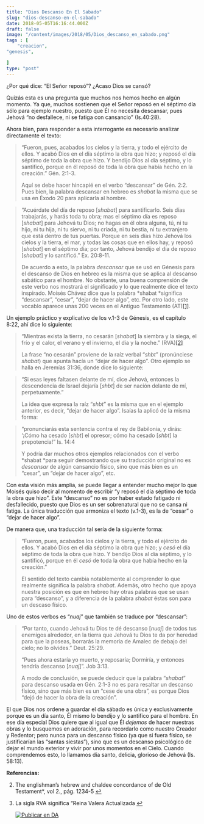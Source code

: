 ```yaml
---
title: "Dios Descanso En El Sabado"
slug: "dios-descanso-en-el-sabado"
date: 2018-05-05T16:16:44.000Z
draft: false
image: "/content/images/2018/05/Dios_descanso_en_sabado.png"
tags : [
    "creacion",
"genesis",

]
type: "post"
---
```


   ¿Por qué dice: “El Señor reposó”? ¿Acaso Dios se cansó?

 Quizás esta es una pregunta que muchos nos hemos hecho en algún momento. Ya que, muchos sostienen que el Señor reposó en el séptimo día sólo para ejemplo nuestro, puesto que Él no necesita descansar, pues Jehová “no desfallece, ni se fatiga con cansancio” (Is.40:28).

 Ahora bien, para responder a esta interrogante es necesario analizar directamente el texto:

 
>  “Fueron, pues, acabados los cielos y la tierra, y todo el ejército de ellos. Y acabó Dios en el día séptimo la obra que hizo; y reposó el día séptimo de toda la obra que hizo. Y bendijo Dios al día séptimo, y lo santificó, porque en él reposó de toda la obra que había hecho en la creación.” Gén. 2:1-3.
> 
>   Aquí se debe hacer hincapié en el verbo “descansar” de Gén. 2:2. Pues bien, la palabra descansar en hebreo es *shabat* la misma que se usa en Éxodo 20 para aplicarla al hombre.

 
>  “Acuérdate del día de reposo [*shabat*] para santificarlo. Seis días trabajarás, y harás toda tu obra; mas el séptimo día es reposo [*shabat*] para Jehová tu Dios; no hagas en él obra alguna, tú, ni tu hijo, ni tu hija, ni tu siervo, ni tu criada, ni tu bestia, ni tu extranjero que está dentro de tus puertas. Porque en seis días hizo Jehová los cielos y la tierra, el mar, y todas las cosas que en ellos hay, y reposó [*shabat*] en el séptimo día; por tanto, Jehová bendijo el día de reposo [*shabat*] y lo santificó.” Ex. 20:8-11.
> 
>   De acuerdo a esto, la palabra *descansar* que se usó en Génesis para el descanso de Dios en hebreo es la misma que se aplica al descanso sabático para el hombre. No obstante, una buena comprensión de este verbo nos mostrará el significado y lo que realmente dice el texto inspirado. Moisés Chávez dice que la palabra *shabat *significa “descansar”, “cesar”, “dejar de hacer algo”, etc. Por otro lado, este vocablo aparece unas 200 veces en el Antiguo Testamento (AT)[[1]](#fn1).

 Un ejemplo práctico y explicativo de los v.1-3 de Génesis, es el capítulo 8:22, ahí dice lo siguiente:

 
>  “Mientras exista la tierra, no cesarán [*shabat*] la siembra y la siega, el frío y el calor, el verano y el invierno, el día y la noche.” (RVA)[[2]](#fn2)
> 
>   La frase “no cesarán” proviene de la raíz verbal “*shbt*” (pronúnciese *shabat*) que apunta hacía un “dejar de hacer algo”. Otro ejemplo se halla en Jeremías 31:36, donde dice lo siguiente:

 
>  “Si esas leyes faltasen delante de mí, dice Jehová, entonces la descendencia de Israel dejaría [*shbt*] de ser nación delante de mí, perpetuamente.”
> 
>   La idea que expresa la raíz “*shbt*” es la misma que en el ejemplo anterior, es decir, “dejar de hacer algo”. Isaías la aplicó de la misma forma:

 
>  “pronunciarás esta sentencia contra el rey de Babilonia, y dirás: ‘¡Cómo ha cesado [*shbt*] el opresor; cómo ha cesado [*shbt*] la prepotencia!” Is. 14:4
> 
>   Y podría dar muchos otros ejemplos relacionados con el verbo *shabat *para seguir demostrando que su traducción original no es *descansar* de algún cansancio físico, sino que más bien es un “cesar”, un “dejar de hacer algo”, etc.

 Con esta visión más amplia, se puede llegar a entender mucho mejor lo que Moisés quiso decir al momento de escribir “y reposó el día séptimo de toda la obra que hizo”. Este “descanso” no es por haber estado fatigado ni desfallecido, puesto que Dios es un ser sobrenatural que no se cansa ni fatiga. La única traducción que armoniza el texto (v.1-3), es la de “cesar” o “dejar de hacer algo”.

 De manera que, una traducción tal sería de la siguiente forma:

 
>  “Fueron, pues, acabados los cielos y la tierra, y todo el ejército de ellos. Y acabó Dios en el día séptimo la obra que hizo; y *cesó* el día séptimo de toda la obra que hizo. Y bendijo Dios al día séptimo, y lo santificó, porque en él *cesó* de toda la obra que había hecho en la creación.”
> 
>   El sentido del texto cambia notablemente al comprender lo que realmente significa la palabra *shabat*. Además, otro hecho que apoya nuestra posición es que en hebreo hay otras palabras que se usan para “descanso”, y a diferencia de la palabra *shabat* éstas son para un descaso físico.

 Uno de estos verbos es “*nuaj*” que también se traduce por “descansar”:

 
>  “Por tanto, cuando Jehová tu Dios te dé descanso [*nuaj*] de todos tus enemigos alrededor, en la tierra que Jehová tu Dios te da por heredad para que la poseas, borrarás la memoria de Amalec de debajo del cielo; no lo olvides.” Deut. 25:29.
> 
>  “Pues ahora estaría yo muerto, y reposaría; Dormiría, y entonces tendría descanso [*nuaj*]”. Job 3:13.
> 
>   A modo de conclusión, se puede deducir que la palabra “*shabat*” para descanso usada en Gén. 2:1-3 no es para resaltar un descanso físico, sino que más bien es un “cese de una obra”, es porque Dios “dejó de hacer la obra de la creación”.

 El que Dios nos ordene a guardar el día sábado es única y exclusivamente porque es un día santo, Él mismo lo bendijo y lo santifico para el hombre. En ese día especial Dios quiere que al igual que Él *dejemos* de hacer nuestras obras y lo busquemos en adoración, para recordarlo como nuestro Creador y Redentor; pero nunca para un descanso físico (ya que si fuera físico, se justificarían las “santas siestas”), sino que es un descanso psicológico de dejar el mundo exterior y vivir por unos momentos en el Cielo. Cuando comprendemos esto, lo llamamos día santo, delicia, glorioso de Jehová (Is. 58:13).

  **Referencias:**

   
 2. The englishman’s hebrew and chaldee concordance of de Old Testament*, vol 2., pág. 1234-5 [↩︎](#fnref1)

 
 4. La sigla RVA significa “Reina Valera Actualizada [↩︎](#fnref2)

 
 
     [![Publicar en DA](/content/images/2020/06/Publicar_DA.png)](/quieres-publicar-en-da/) 